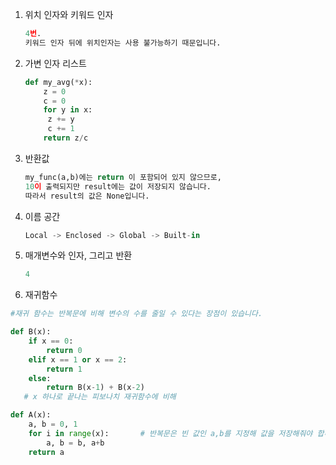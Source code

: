 1. 위치 인자와 키워드 인자

   ```python
   4번.
   키워드 인자 뒤에 위치인자는 사용 불가능하기 때문입니다.
   ```
   
2. 가변 인자 리스트

   ```python
   def my_avg(*x):
       z = 0
       c = 0
       for y in x:
   	    z += y
       	c += 1
       return z/c
   ```
   
3. 반환값

   ```python
   my_func(a,b)에는 return 이 포함되어 있지 않으므로, 
   10이 출력되지만 result에는 값이 저장되지 않습니다.
   따라서 result의 값은 None입니다.
   ```
   
4. 이름 공간

   ```python
   Local -> Enclosed -> Global -> Built-in
   ```
   
5. 매개변수와 인자, 그리고 반환
   ```python
   4
   ```

6. 재귀함수

```python
#재귀 함수는 반복문에 비해 변수의 수를 줄일 수 있다는 장점이 있습니다.

def B(x):
    if x == 0:
        return 0
    elif x == 1 or x == 2:
        return 1
    else:
        return B(x-1) + B(x-2)
   # x 하나로 끝나는 피보나치 재귀함수에 비해

def A(x):   
    a, b = 0, 1
    for i in range(x):       # 반복문은 빈 값인 a,b를 지정해 값을 저장해줘야 합니다
        a, b = b, a+b
    return a
```
